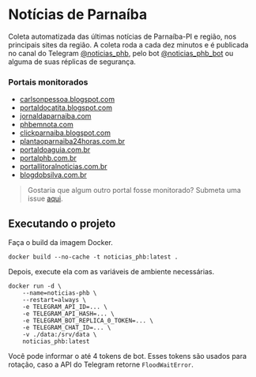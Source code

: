 # Notícias de Parnaíba

Coleta automatizada das últimas notícias de Parnaíba-PI e região, nos principais sites da região. A coleta roda a cada dez minutos e é publicada no canal do Telegram [@noticias_phb](https://t.me/s/noticias_phb), pelo bot [@noticias_phb_bot](https://t.me/noticias_phb_bot) ou alguma de suas réplicas de segurança.

### Portais monitorados

- [carlsonpessoa.blogspot.com](https://carlsonpessoa.blogspot.com)
- [portaldocatita.blogspot.com](https://portaldocatita.blogspot.com)
- [jornaldaparnaiba.com](https://www.jornaldaparnaiba.com)
- [phbemnota.com](https://phbemnota.com)
- [clickparnaiba.blogspot.com](https://clickparnaiba.blogspot.com)
- [plantaoparnaiba24horas.com.br](https://www.plantaoparnaiba24horas.com.br)
- [portaldoaguia.com.br](https://www.portaldoaguia.com.br)
- [portalphb.com.br](https://www.portalphb.com.br)
- [portallitoralnoticias.com.br](https://portallitoralnoticias.com.br)
- [blogdobsilva.com.br](https://blogdobsilva.com.br)

> Gostaria que algum outro portal fosse monitorado? Submeta uma issue [aqui](https://github.com/jjpaulo2/noticias-phb/issues).

## Executando o projeto

Faça o build da imagem Docker.

```shell
docker build --no-cache -t noticias_phb:latest .
```

Depois, execute ela com as variáveis de ambiente necessárias.

```shell
docker run -d \
    --name=noticias-phb \
    --restart=always \
    -e TELEGRAM_API_ID=... \
    -e TELEGRAM_API_HASH=... \
    -e TELEGRAM_BOT_REPLICA_0_TOKEN=... \
    -e TELEGRAM_CHAT_ID=... \
    -v ./data:/srv/data \
    noticias_phb:latest
```

Você pode informar o até 4 tokens de bot. Esses tokens são usados para rotação, caso a API do Telegram retorne `FloodWaitError`.

